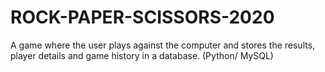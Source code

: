 # ROCK-PAPER-SCISSORS-2020
A game where the user plays against the computer  and stores the results, player details and game history  in a database. (Python/ MySQL)
